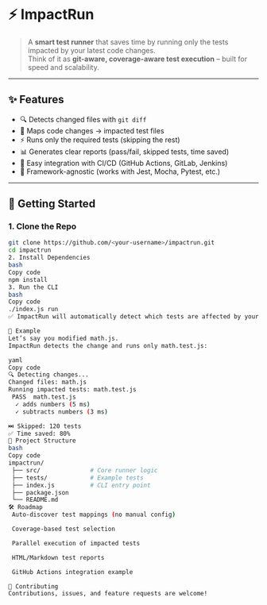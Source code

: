 # ⚡ ImpactRun

> A **smart test runner** that saves time by running only the tests impacted by your latest code changes.  
Think of it as **git-aware, coverage-aware test execution** – built for speed and scalability.

---

## ✨ Features
- 🔍 Detects changed files with `git diff`
- 🎯 Maps code changes → impacted test files
- ⚡ Runs only the required tests (skipping the rest)
- 📊 Generates clear reports (pass/fail, skipped tests, time saved)
- 🔗 Easy integration with CI/CD (GitHub Actions, GitLab, Jenkins)
- 🧩 Framework-agnostic (works with Jest, Mocha, Pytest, etc.)

---

## 🚀 Getting Started

### 1. Clone the Repo
```bash
git clone https://github.com/<your-username>/impactrun.git
cd impactrun
2. Install Dependencies
bash
Copy code
npm install
3. Run the CLI
bash
Copy code
./index.js run
✅ ImpactRun will automatically detect which tests are affected by your latest changes and run only those.

🧪 Example
Let’s say you modified math.js.
ImpactRun detects the change and runs only math.test.js:

yaml
Copy code
🔍 Detecting changes...
Changed files: math.js
Running impacted tests: math.test.js
 PASS  math.test.js
  ✓ adds numbers (5 ms)
  ✓ subtracts numbers (3 ms)

⏭️ Skipped: 120 tests
✅ Time saved: 80%
📂 Project Structure
bash
Copy code
impactrun/
 ├── src/              # Core runner logic
 ├── tests/            # Example tests
 ├── index.js          # CLI entry point
 ├── package.json
 └── README.md
🛠️ Roadmap
 Auto-discover test mappings (no manual config)

 Coverage-based test selection

 Parallel execution of impacted tests

 HTML/Markdown test reports

 GitHub Actions integration example

🤝 Contributing
Contributions, issues, and feature requests are welcome!